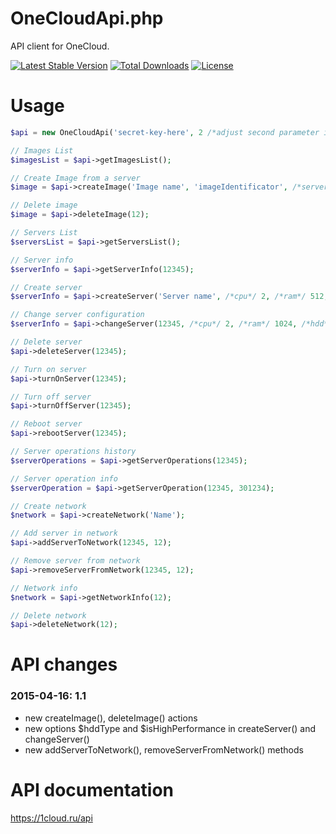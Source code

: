 # OneCloudApi.php
API client for OneCloud.

[![Latest Stable Version](https://poser.pugx.org/wapmorgan/onecloud-api/v/stable)](https://packagist.org/packages/wapmorgan/onecloud-api)
[![Total Downloads](https://poser.pugx.org/wapmorgan/onecloud-api/downloads)](https://packagist.org/packages/wapmorgan/onecloud-api)
[![License](https://poser.pugx.org/wapmorgan/onecloud-api/license)](https://packagist.org/packages/wapmorgan/onecloud-api)

# Usage
```php
$api = new OneCloudApi('secret-key-here', 2 /*adjust second parameter if script prints errors about socket timeout; by default there 1 sec*/);

// Images List
$imagesList = $api->getImagesList();

// Create Image from a server
$image = $api->createImage('Image name', 'imageIdentificator', /*server id*/12345);

// Delete image
$image = $api->deleteImage(12);

// Servers List
$serversList = $api->getServersList();

// Server info
$serverInfo = $api->getServerInfo(12345);

// Create server
$serverInfo = $api->createServer('Server name', /*cpu*/ 2, /*ram*/ 512, /*hdd*/ 10, /*image id*/7, /*disk type*/'SAS', /*high performance node*/false);

// Change server configuration
$serverInfo = $api->changeServer(12345, /*cpu*/ 2, /*ram*/ 1024, /*hdd*/ 20, /*disk type*/'SAS', /*high performance node*/false);

// Delete server
$api->deleteServer(12345);

// Turn on server
$api->turnOnServer(12345);

// Turn off server
$api->turnOffServer(12345);

// Reboot server
$api->rebootServer(12345);

// Server operations history
$serverOperations = $api->getServerOperations(12345);

// Server operation info
$serverOperation = $api->getServerOperation(12345, 301234);

// Create network
$network = $api->createNetwork('Name');

// Add server in network
$api->addServerToNetwork(12345, 12);

// Remove server from network
$api->removeServerFromNetwork(12345, 12);

// Network info
$network = $api->getNetworkInfo(12);

// Delete network
$api->deleteNetwork(12);

```

# API changes

### 2015-04-16: 1.1

* new createImage(), deleteImage() actions
* new options $hddType and $isHighPerformance in createServer() and changeServer()
* new addServerToNetwork(), removeServerFromNetwork() methods

# API documentation
https://1cloud.ru/api
